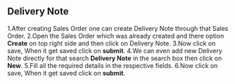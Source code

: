 ## Delivery Note
 1.After creating Sales Order one can create Delivery Note through that Sales Order.
 2.Open the Sales Order which was already created and there option **Create** on top right side and then click on Delivery Note.
 3.Now click on save, When it get saved click on **submit**.
 4.We can even add new Delivery Note directly for that search **Delivery Note** in the search box then click on **New**.
 5.Fill all the required details in the respective fields.
 6.Now click on save, When it get saved click on **submit**.
